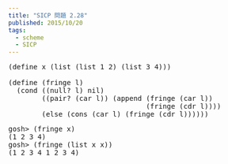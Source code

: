 ```yaml
---
title: "SICP 問題 2.28"
published: 2015/10/20
tags:
  - scheme
  - SICP
---
```



<pre class="code lang-scheme" data-lang="scheme" data-unlink><span class="synSpecial">(</span><span class="synStatement">define</span> x <span class="synSpecial">(</span><span class="synIdentifier">list</span> <span class="synSpecial">(</span><span class="synIdentifier">list</span> <span class="synConstant">1</span> <span class="synConstant">2</span><span class="synSpecial">)</span> <span class="synSpecial">(</span><span class="synIdentifier">list</span> <span class="synConstant">3</span> <span class="synConstant">4</span><span class="synSpecial">)))</span>

<span class="synSpecial">(</span><span class="synStatement">define</span> <span class="synSpecial">(</span>fringe l<span class="synSpecial">)</span>
  <span class="synSpecial">(</span><span class="synStatement">cond</span> <span class="synSpecial">((</span><span class="synIdentifier">null?</span> l<span class="synSpecial">)</span> nil<span class="synSpecial">)</span>
        <span class="synSpecial">((</span><span class="synIdentifier">pair?</span> <span class="synSpecial">(</span><span class="synIdentifier">car</span> l<span class="synSpecial">))</span> <span class="synSpecial">(</span><span class="synIdentifier">append</span> <span class="synSpecial">(</span>fringe <span class="synSpecial">(</span><span class="synIdentifier">car</span> l<span class="synSpecial">))</span>
                                 <span class="synSpecial">(</span>fringe <span class="synSpecial">(</span><span class="synIdentifier">cdr</span> l<span class="synSpecial">))))</span>
        <span class="synSpecial">(</span><span class="synStatement">else</span> <span class="synSpecial">(</span><span class="synIdentifier">cons</span> <span class="synSpecial">(</span><span class="synIdentifier">car</span> l<span class="synSpecial">)</span> <span class="synSpecial">(</span>fringe <span class="synSpecial">(</span><span class="synIdentifier">cdr</span> l<span class="synSpecial">))))))</span>
</pre>




<pre class="code" data-lang="" data-unlink>gosh&gt; (fringe x)
(1 2 3 4)
gosh&gt; (fringe (list x x))
(1 2 3 4 1 2 3 4)</pre>


